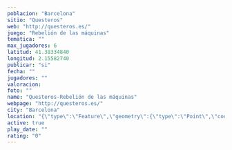 ```yaml
---
poblacion: "Barcelona"
sitio: "Questeros"
web: "http://questeros.es/"
juego: "Rebelión de las máquinas"
tematica: ""
max_jugadores: 6
latitud: 41.38334840
longitud: 2.15582740
publicar: "si"
fecha: ""
jugadores: ""
valoracion: 
foto: ""
name: "Questeros-Rebelión de las máquinas"
webpage: "http://questeros.es/"
city: "Barcelona"
location: "{\"type\":\"Feature\",\"geometry\":{\"type\":\"Point\",\"coordinates\":[2.1558274,41.3833484]}}"
active: true
play_date: ""
rating: "0"
---
```

